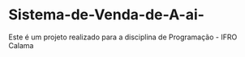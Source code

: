 # Sistema-de-Venda-de-A-ai-
Este é um projeto realizado para a disciplina de Programação - IFRO Calama
